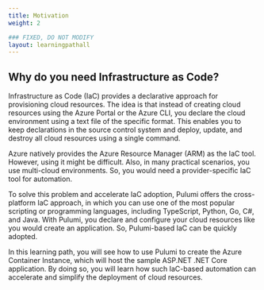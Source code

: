 ```yaml
---
title: Motivation
weight: 2

### FIXED, DO NOT MODIFY
layout: learningpathall
---
```


## Why do you need Infrastructure as Code?
Infrastructure as Code (IaC) provides a declarative approach for provisioning cloud resources. The idea is that instead of creating cloud resources using the Azure Portal or the Azure CLI, you declare the cloud environment using a text file of the specific format. This enables you to keep declarations in the source control system and deploy, update, and destroy all cloud resources using a single command.

Azure natively provides the Azure Resource Manager (ARM) as the IaC tool. However, using it might be difficult. Also, in many practical scenarios, you use multi-cloud environments. So, you would need a provider-specific IaC tool for automation. 

To solve this problem and accelerate IaC adoption, Pulumi offers the cross-platform IaC approach, in which you can use one of the most popular scripting or programming languages, including TypeScript, Python, Go, C#, and Java. With Pulumi, you declare and configure your cloud resources like you would create an application. So, Pulumi-based IaC can be quickly adopted.

In this learning path, you will see how to use Pulumi to create the Azure Container Instance, which will host the sample ASP.NET .NET Core application. By doing so, you will learn how such IaC-based automation can accelerate and simplify the deployment of cloud resources.